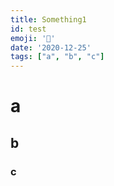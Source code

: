 ```yaml
---
title: Something1
id: test
emoji: '🚧'
date: '2020-12-25'
tags: ["a", "b", "c"]
---
```


# a
## b
### c
